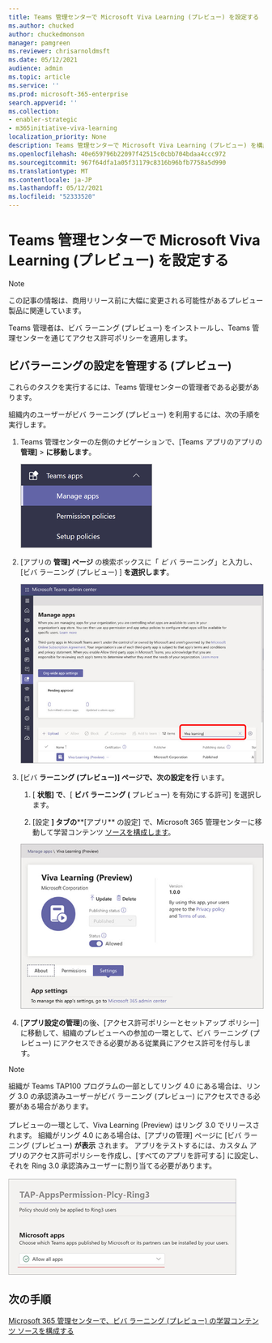 ```yaml
---
title: Teams 管理センターで Microsoft Viva Learning (プレビュー) を設定する
ms.author: chucked
author: chuckedmonson
manager: pamgreen
ms.reviewer: chrisarnoldmsft
ms.date: 05/12/2021
audience: admin
ms.topic: article
ms.service: ''
ms.prod: microsoft-365-enterprise
search.appverid: ''
ms.collection:
- enabler-strategic
- m365initiative-viva-learning
localization_priority: None
description: Teams 管理センターで Microsoft Viva Learning (プレビュー) を構成する方法について説明します。
ms.openlocfilehash: 40e659796b22097f42515c0cbb704bdaa4ccc972
ms.sourcegitcommit: 967f64dfa1a05f31179c8316b96bfb7758a5d990
ms.translationtype: MT
ms.contentlocale: ja-JP
ms.lasthandoff: 05/12/2021
ms.locfileid: "52333520"
---
```

# <a name="set-up-microsoft-viva-learning-preview-in-the-teams-admin-center"></a>Teams 管理センターで Microsoft Viva Learning (プレビュー) を設定する

> [!NOTE]
> この記事の情報は、商用リリース前に大幅に変更される可能性があるプレビュー製品に関連しています。 

Teams 管理者は、ビバ ラーニング (プレビュー) をインストールし、Teams 管理センターを通じてアクセス許可ポリシーを適用します。

## <a name="manage-settings-for-viva-learning-preview"></a>ビバラーニングの設定を管理する (プレビュー)

これらのタスクを実行するには、Teams 管理センターの管理者である必要があります。

組織内のユーザーがビバ ラーニング (プレビュー) を利用するには、次の手順を実行します。

1. Teams 管理センターの左側のナビゲーションで、[Teams アプリのアプリの **管理]**  >  **に移動します**。

   ![[Teams アプリ] と [アプリの管理] セクションを表示する Teams 管理センターの左側のナビゲーション。](../media/learning/learning-app-teams-manage-apps-nav.png)

2. [アプリの **管理] ページ** の検索ボックスに「 *ビ* バ ラーニング」と入力し、[ビバ ラーニング (プレビュー) ] **を選択します**。

   ![検索ボックスを表示する Teams 管理センターの [アプリの管理] ページ。](../media/learning/learning-app-teams-manage-apps-page.png)

3. [ビバ **ラーニング (プレビュー)] ページで、次の設定を行** います。

   1. [ **状態] で**、[ **ビバ ラーニング (** プレビュー) を有効にする許可] を選択します。

   2. [設定 **] タブの****[アプリ** の設定] で、Microsoft 365 管理センターに移動して学習コンテンツ [ソースを構成します](content-sources-365-admin-center.md)。

   ![[状態とアプリの設定] セクションを表示する Teams 管理センターの [学習] ページ。](../media/learning/learning-app-teams-learning-page.png)

4. [**アプリ設定の管理**]の後、[アクセス許可ポリシーとセットアップ ポリシー] に移動して、組織のプレビューへの参加の一環として、ビバ ラーニング (プレビュー) にアクセスできる必要がある従業員にアクセス許可を付与します。

> [!NOTE]
>  組織が Teams TAP100 プログラムの一部としてリング 4.0 にある場合は、リング 3.0 の承認済みユーザーがビバ ラーニング (プレビュー) にアクセスできる必要がある場合があります。 <br><br>プレビューの一環として、Viva Learning (Preview) はリング 3.0 でリリースされます。 組織がリング 4.0 にある場合は、[アプリの管理] ページに [ビバ ラーニング (プレビュー) **が表示** されます。 アプリをテストするには、カスタム アプリのアクセス許可ポリシーを作成し、[すべてのアプリを許可する] に設定し、それを Ring 3.0 承認済みユーザーに割り当てる必要があります。 <br><br>   ![TAP-AppsPermission-Plcy ページで、[すべてのアプリを選択できます] が表示されます。](../media/learning/learning-app-tap-appspermission-plcy.png)

## <a name="next-step"></a>次の手順

[Microsoft 365 管理センターで、ビバ ラーニング (プレビュー) の学習コンテンツ ソースを構成する](content-sources-365-admin-center.md)